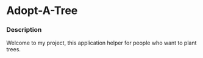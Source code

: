 # Adopt-A-Tree

### Description

Welcome to my project, this application helper for people who want to plant trees.